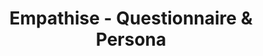 ---
content_type: project
ready: true
flavours:
- none
tags:
- design-thinking
- design-thinking-sprint
- close_on_peer_reviews
prerequisites:
  hard:
  - design-thinking/empathise
  soft:
  - design-thinking/additional-reading-and-resources
  - design-thinking/terminology
submission_type: link
title: Empathise - Questionnaire & Persona
---
